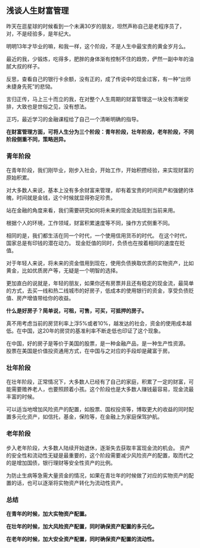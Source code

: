 ## 浅谈人生财富管理

昨天在逛星球的时候看到一个未满30岁的朋友，坦然声称自己是老程序员了，对，不是经验多，是年纪大。

明明13年才毕业的嘛，和我一样，这个阶段，不是人生中最宝贵的黄金岁月么。

最近的我，少锻炼，吃得多，肥胖的身体渐有控制不住的趋势，俨然一副中年的油腻大叔的样子。

反思，查看自己的银行卡余额，没有正的，成了传说中的现金过客，有一种“出师未捷身先死”的悲恸。

言归正传，马上三十而立的我，在对整个人生周期的财富管理这一块没有清晰安排，大致也是世俗之见，没有想法。

正巧，最近学习的金融课程给了自己一个清晰明确的指导。

**在财富管理方面，可将人生分为三个阶段：青年阶段，壮年阶段，老年阶段，不同阶段侧重不同，策略迥异。**

### 青年阶段
在青年阶段，我们刚毕业，刚步入社会，开始工作，开始积攒经验，来实现财富的原始积累。

对大多数人来说，基本上没有多余财富来管理，却有着宝贵的时间资产和强健的体魄，时间就是金钱，这个时候就显得弥足珍贵。

站在金融的角度来看，我们需要研究如何将未来的现金流贴现到当前来用。

根据个人的环境，工作领域，财富积累速度等不同，操作方式侧重不同。

相同的是，我们都生活在同一个时代，一个使用信用货币的时代。
在这个时代，国家总是有印钱的潜在动力。
现金贬值的同时，负债也在按着相同的速度在贬值。

对于年轻人来说，将未来的资金借用到现在，使用负债换取优质的实物资产，比如黄金，比如优质房产等，无疑是一个明智的选择。

更加直白的说就是，年轻的朋友，如果你还有房票并且还有稳定的现金流，最简单的方式，去买一线和热二线城市的好房子，低成本的使用银行的资金，享受负债贬值、房产增值带给你的收益。

**什么是好房子？简单说，可租，可售，可买，可抵押的房子。**

真不用考虑当前的房贷利率上浮5%或者10%，越发达的社会，资金的使用成本越低。在中国，这20年的房贷的基准利率不断走低也印证了这个现象。

在中国，好的房子是等价于美国的股票，是一种金融产品，是一种生产性资源。
股票在美国是价值投资通用方式，在中国与之对应的手段却是藏富于房。

### 壮年阶段

在壮年阶段，正常情况下，大多数人已经有了自己的家庭，积累了一定的财富，可能需要赡养老人，也要照顾着小孩。这个阶段也是大多数人赚钱最容易，现金流最丰富的时候。

可以适当地增加风险资产的配置，如股票、国权投资等，博取更大的收益的同时配置多元化资产，如信托，基金，保险等，在金融上为家庭保驾护航。

### 老年阶段
步入老年阶段，大多数人陆续开始退休，逐渐失去获取丰富现金流的机会。
资产的安全性和流动性无疑是最重要的，这个阶段需要减少风险资产的配置，取而代之的是增加国债，银行理财等安全性资产的比例。

为防止生病等急需大量资金的情况，如果在青壮年的时候做了对应的实物资产的配置的话，也可以逐渐将实物资产转化为流动性资产。


### 总结
**在青年的时候，加大实物资产配置。**

**在壮年的时候，加大风险资产配置，同时确保资产配置的多元化。**

**在老年的时候，加大安全资产配置，同时确保资产配置的流动性。**

